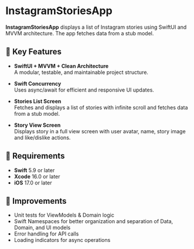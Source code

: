 # InstagramStoriesApp


**InstagramStoriesApp** displays a list of Instagram stories using SwiftUI and MVVM architecture. The app fetches data from a stub model.

## 🚀 Key Features

- **SwiftUI + MVVM + Clean Architecture**  
  A modular, testable, and maintainable project structure.

- **Swift Concurrency**  
  Uses async/await for efficient and responsive UI updates.

- **Stories List Screen**  
  Fetches and displays a list of stories with infinite scroll and fetches data from a stub model.
  
- **Story View Screen**  
  Displays story in a full view screen with user avatar, name, story image and like/dislike actions.

## 📱 Requirements

- **Swift** 5.9 or later  
- **Xcode** 16.0 or later  
- **iOS** 17.0 or later  

## 🔨 Improvements 
- Unit tests for ViewModels & Domain logic
- Swift Namespaces for better organization and separation of Data, Domain, and UI models
- Error handling for API calls
- Loading indicators for async operations
